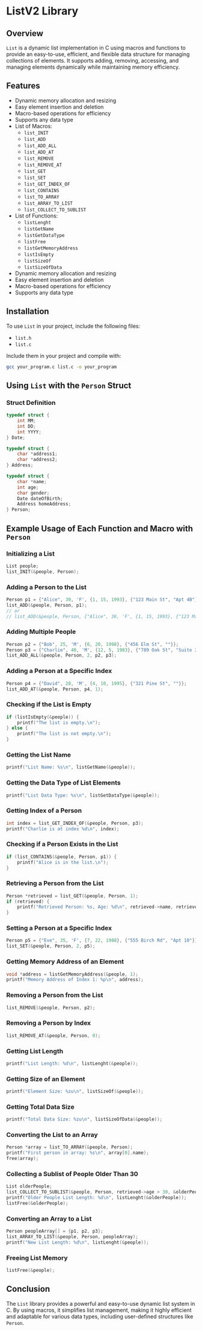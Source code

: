 # ListV2 Library

## Overview
`List` is a dynamic list implementation in C using macros and functions to provide an easy-to-use, efficient, and flexible data structure for managing collections of elements. It supports adding, removing, accessing, and managing elements dynamically while maintaining memory efficiency.

## Features
- Dynamic memory allocation and resizing
- Easy element insertion and deletion
- Macro-based operations for efficiency
- Supports any data type
- List of Macros:
  - `list_INIT`
  - `list_ADD`
  - `list_ADD_ALL`
  - `list_ADD_AT`
  - `list_REMOVE`
  - `list_REMOVE_AT`
  - `list_GET`
  - `list_SET`
  - `list_GET_INDEX_OF`
  - `list_CONTAINS`
  - `list_TO_ARRAY`
  - `list_ARRAY_TO_LIST`
  - `list_COLLECT_TO_SUBLIST`
- List of Functions:
  - `listLenght`
  - `listGetName`
  - `listGetDataType`
  - `listFree`
  - `listGetMemoryAddress`
  - `listIsEmpty`
  - `listSizeOf`
  - `listSizeOfData`
- Dynamic memory allocation and resizing
- Easy element insertion and deletion
- Macro-based operations for efficiency
- Supports any data type

## Installation
To use `List` in your project, include the following files:

- `list.h`
- `list.c`

Include them in your project and compile with:
```sh
gcc your_program.c list.c -o your_program
```

## Using `List` with the `Person` Struct
### Struct Definition
```c
typedef struct {
    int MM;
    int DD;
    int YYYY;
} Date;

typedef struct {
    char *address1;
    char *address2;
} Address;

typedef struct {
    char *name;
    int age;
    char gender;
    Date dateOfBirth;
    Address homeAddress;
} Person;
```

## Example Usage of Each Function and Macro with `Person`

### Initializing a List
```c
List people;
list_INIT(&people, Person);
```

### Adding a Person to the List
```c
Person p1 = {"Alice", 30, 'F', {1, 15, 1993}, {"123 Main St", "Apt 4B"}};
list_ADD(&people, Person, p1);
// or
// list_ADD(&people, Person, {"Alice", 30, 'F', {1, 15, 1993}, {"123 Main St", "Apt 4B"}});
```

### Adding Multiple People
```c
Person p2 = {"Bob", 25, 'M', {6, 20, 1998}, {"456 Elm St", ""}};
Person p3 = {"Charlie", 40, 'M', {12, 5, 1983}, {"789 Oak St", "Suite 2"}};
list_ADD_ALL(&people, Person, 2, p2, p3);
```

### Adding a Person at a Specific Index
```c
Person p4 = {"David", 28, 'M', {4, 10, 1995}, {"321 Pine St", ""}};
list_ADD_AT(&people, Person, p4, 1);
```

### Checking if the List is Empty
```c
if (listIsEmpty(&people)) {
    printf("The list is empty.\n");
} else {
    printf("The list is not empty.\n");
}
```

### Getting the List Name
```c
printf("List Name: %s\n", listGetName(&people));
```

### Getting the Data Type of List Elements
```c
printf("List Data Type: %s\n", listGetDataType(&people));
```

### Getting Index of a Person
```c
int index = list_GET_INDEX_OF(&people, Person, p3);
printf("Charlie is at index %d\n", index);
```

### Checking if a Person Exists in the List
```c
if (list_CONTAINS(&people, Person, p1)) {
    printf("Alice is in the list.\n");
}
```

### Retrieving a Person from the List
```c
Person *retrieved = list_GET(&people, Person, 1);
if (retrieved) {
    printf("Retrieved Person: %s, Age: %d\n", retrieved->name, retrieved->age);
}
```

### Setting a Person at a Specific Index
```c
Person p5 = {"Eve", 35, 'F', {7, 22, 1988}, {"555 Birch Rd", "Apt 10"}};
list_SET(&people, Person, 2, p5);
```

### Getting Memory Address of an Element
```c
void *address = listGetMemoryAddress(&people, 1);
printf("Memory Address of Index 1: %p\n", address);
```

### Removing a Person from the List
```c
list_REMOVE(&people, Person, p2);
```

### Removing a Person by Index
```c
list_REMOVE_AT(&people, Person, 0);
```

### Getting List Length
```c
printf("List Length: %d\n", listLenght(&people));
```

### Getting Size of an Element
```c
printf("Element Size: %zu\n", listSizeOf(&people));
```

### Getting Total Data Size
```c
printf("Total Data Size: %zu\n", listSizeOfData(&people));
```

### Converting the List to an Array
```c
Person *array = list_TO_ARRAY(&people, Person);
printf("First person in array: %s\n", array[0].name);
free(array);
```

### Collecting a Sublist of People Older Than 30
```c
List olderPeople;
list_COLLECT_TO_SUBLIST(&people, Person, retrieved->age > 30, &olderPeople);
printf("Older People List Length: %d\n", listLenght(&olderPeople));
listFree(&olderPeople);
```

### Converting an Array to a List
```c
Person peopleArray[] = {p1, p2, p3};
list_ARRAY_TO_LIST(&people, Person, peopleArray);
printf("New List Length: %d\n", listLenght(&people));
```

### Freeing List Memory
```c
listFree(&people);
```

## Conclusion
The `List` library provides a powerful and easy-to-use dynamic list system in C. By using macros, it simplifies list management, making it highly efficient and adaptable for various data types, including user-defined structures like `Person`.

